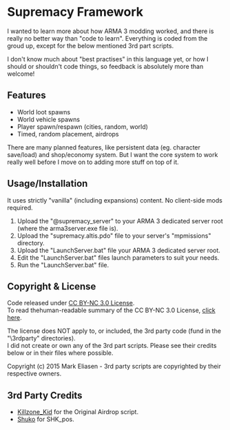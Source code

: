 Supremacy Framework
========
I wanted to learn more about how ARMA 3 modding worked, and there is really no better way than "code to learn". Everything is coded from the groud up, except for the below mentioned 3rd part scripts.

I don't know much about "best practises" in this language yet, or how I should or shouldn't code things, so feedback is absolutely more than welcome!

## Features
 * World loot spawns
 * World vehicle spawns
 * Player spawn/respawn (cities, random, world)
 * Timed, random placement, airdrops

There are many planned features, like persistent data (eg. character save/load) and shop/economy system. But I want the core system to work really well before I move on to adding more stuff on top of it.

## Usage/Installation
It uses strictly "vanilla" (including expansions) content. No client-side mods required.
1) Upload the "@supremacy_server" to your ARMA 3 dedicated server root (where the arma3server.exe file is).
2) Upload the "supremacy.altis.pdo" file to your server's "mpmissions" directory.
3) Upload the "LaunchServer.bat" file your ARMA 3 dedicated server root.
4) Edit the "LaunchServer.bat" files launch parameters to suit your needs.
5) Run the "LaunchServer.bat" file.

## Copyright & License
Code released under [CC BY-NC 3.0 License](https://creativecommons.org/licenses/by-nc/3.0/legalcode).  
To read thehuman-readable summary of the CC BY-NC 3.0 License, [click here](https://creativecommons.org/licenses/by-nc/3.0/).  

The license does NOT apply to, or included, the 3rd party code (fund in the "\3rdparty" directories).   
I did not create or own any of the 3rd part scripts. Please see their credits below or in their files where possible.

Copyright (c) 2015 Mark Eliasen - 3rd party scripts are copyrighted by their respective owners.

## 3rd Party Credits

 * [Killzone_Kid](http://killzonekid.com/arma-scripting-tutorials-epic-armour-drop/) for the Original Airdrop script.
 * [Shuko](http://forums.bistudio.com/showthread.php?t=89376) for SHK_pos.